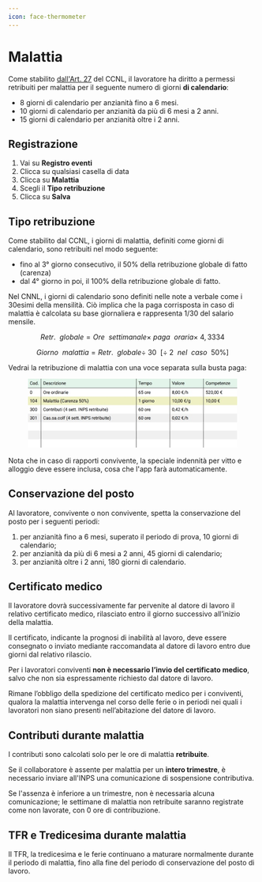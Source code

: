 ```yaml
---
icon: face-thermometer
---
```


# Malattia

Come stabilito [dall'Art. 27](https://doemploy.app/it/ccnl?scroll=art27) del CCNL, il lavoratore ha diritto a permessi retribuiti per malattia per il seguente numero di giorni **di calendario**:

* 8 giorni di calendario per anzianità fino a 6 mesi.
* 10 giorni di calendario per anzianità da più di 6 mesi a 2 anni.
* 15 giorni di calendario per anzianità oltre i 2 anni.

## Registrazione <a href="#registrazione" id="registrazione"></a>

1. Vai su **Registro eventi**
2. Clicca su qualsiasi casella di data
3. Clicca su **Malattia**
4. Scegli il **Tipo retribuzione**
5. Clicca su **Salva**

## **Tipo retribuzione**

Come stabilito dal CCNL, i giorni di malattia, definiti come giorni di calendario, sono retribuiti nel modo seguente:

* fino al 3° giorno consecutivo, il 50% della retribuzione globale di fatto (carenza)
* dal 4° giorno in poi, il 100% della retribuzione globale di fatto.

Nel CNNL, i giorni di calendario sono definiti nelle note a verbale come i 30esimi della mensilità. Ciò implica che la paga corrisposta in caso di malattia è calcolata su base giornaliera e rappresenta 1/30 del salario mensile.

$$
Retr. \ \ globale = Ore \ \ settimanale \times\  paga \ \ oraria \times\  4,3334
$$

$$
Giorno \ \ malattia = Retr. \ \ globale \div\  30 \ \ [\div\ 2 \ \ nel \ \ caso \ \ 50\%]
$$

Vedrai la retribuzione di malattia con una voce separata sulla busta paga:

<div align="left"><figure><img src="../../.gitbook/assets/image (5).png" alt=""><figcaption></figcaption></figure></div>

Nota che in caso di rapporti convivente, la speciale indennità per vitto e alloggio deve essere inclusa, cosa che l'app farà automaticamente.

## Conservazione del posto

Al lavoratore, convivente o non convivente, spetta la conservazione del posto per i seguenti periodi:

1. per anzianità fino a 6 mesi, superato il periodo di prova, 10 giorni di calendario;
2. per anzianità da più di 6 mesi a 2 anni, 45 giorni di calendario;
3. per anzianità oltre i 2 anni, 180 giorni di calendario.

## Certificato medico

Il lavoratore dovrà successivamente far pervenite al datore di lavoro il relativo certificato medico, rilasciato entro il giorno successivo all’inizio della malattia.&#x20;

Il certificato, indicante la prognosi di inabilità al lavoro, deve essere consegnato o inviato mediante raccomandata al datore di lavoro entro due giorni dal relativo rilascio.

Per i lavoratori conviventi **non è necessario l’invio del certificato medico**, salvo che non sia espressamente richiesto dal datore di lavoro.&#x20;

Rimane l’obbligo della spedizione del certificato medico per i conviventi, qualora la malattia intervenga nel corso delle ferie o in periodi nei quali i lavoratori non siano presenti nell’abitazione del datore di lavoro.

## Contributi durante malattia

I contributi sono calcolati solo per le ore di malattia **retribuite**.

Se il collaboratore è assente per malattia per un **intero trimestre**, è necessario inviare all'INPS una comunicazione di sospensione contributiva.

Se l'assenza è inferiore a un trimestre, non è necessaria alcuna comunicazione; le settimane di malattia non retribuite saranno registrate come non lavorate, con 0 ore di contribuzione.

## TFR e Tredicesima durante malattia

Il TFR, la tredicesima e le ferie continuano a maturare normalmente durante il periodo di malattia, fino alla fine del periodo di conservazione del posto di lavoro.
